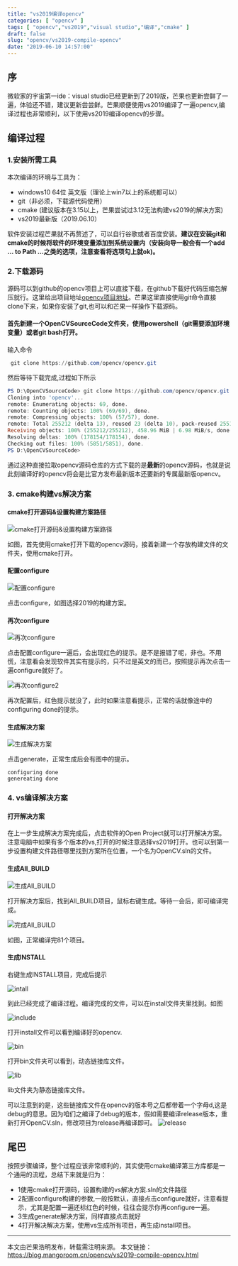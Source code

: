 ```yaml
---
title: "vs2019编译opencv"
categories: [ "opencv" ]
tags: [ "opencv","vs2019","visual studio","编译","cmake" ]
draft: false
slug: "opencv/vs2019-compile-opencv"
date: "2019-06-10 14:57:00"
---
```


## 序

微软家的宇宙第一ide：visual studio已经更新到了2019版，芒果也更新尝鲜了一遍，体验还不错，建议更新尝尝鲜。芒果顺便使用vs2019编译了一遍opencv,编译过程也非常顺利，以下使用vs2019编译opencv的步骤。

## 编译过程

### 1.安装所需工具

本次编译的环境与工具为：

- windows10 64位 英文版（理论上win7以上的系统都可以）
- git（非必须，下载源代码使用）
- cmake (建议版本在3.15以上，芒果尝试过3.12无法构建vs2019的解决方案)
- vs2019最新版（2019.06.10）

软件安装过程芒果就不再赘述了，可以自行谷歌或者百度安装。**建议在安装git和cmake的时候将软件的环境变量添加到系统设置内（安装向导一般会有一个add ... to Path ...之类的选项，注意查看将选项勾上就ok)。**

### 2.下载源码

源码可以到github的opencv项目上可以直接下载，在github下载好代码压缩包解压就行。这里给出项目地址[opencv项目地址](https://github.com/opencv/opencv)。芒果这里直接使用git命令直接clone下来，如果你安装了git,也可以和芒果一样操作下载源码。

#### 首先新建一个OpenCVSourceCode文件夹，使用powershell（git需要添加环境变量）或者git bash打开。
输入命令
```powershell
 git clone https://github.com/opencv/opencv.git
```
然后等待下载完成,过程如下所示
```powershell
PS D:\OpenCVSourceCode> git clone https://github.com/opencv/opencv.git
Cloning into 'opencv'...
remote: Enumerating objects: 69, done.
remote: Counting objects: 100% (69/69), done.
remote: Compressing objects: 100% (57/57), done.
remote: Total 255212 (delta 13), reused 23 (delta 10), pack-reused 255143
Receiving objects: 100% (255212/255212), 458.96 MiB | 6.98 MiB/s, done.
Resolving deltas: 100% (178154/178154), done.
Checking out files: 100% (5851/5851), done.
PS D:\OpenCVSourceCode>
```
通过这种直接拉取opencv源码仓库的方式下载的是**最新**的opencv源码，也就是说此刻编译好的opencv将会是比官方发布最新版本还要新的专属最新版opencv。

### 3. cmake构建vs解决方案

#### cmake打开源码&设置构建方案路径

![cmake打开源码&设置构建方案路径][1]

如图，首先使用cmake打开下载的opencv源码，接着新建一个存放构建文件的文件夹，使用cmake打开。

#### 配置configure

![配置configure][2]

点击configure，如图选择2019的构建方案。

#### 再次configure

![再次configure][3]

点击配置configure一遍后，会出现红色的提示。是不是报错了呢，非也。不用慌，注意看会发现软件其实有提示的，只不过是英文的而已，按照提示再次点击一遍configure就好了。

![再次configure2][4]

再次配置后，红色提示就没了，此时如果注意看提示，正常的话就像途中的configuring done的提示。

#### 生成解决方案

![生成解决方案][5]

点击generate，正常生成后会有图中的提示。

```
configuring done
genereating done
```

### 4. vs编译解决方案

#### 打开解决方案

在上一步生成解决方案完成后，点击软件的Open Project就可以打开解决方案。注意电脑中如果有多个版本的vs,打开的时候注意选择vs2019打开。也可以到第一步设置构建文件路径哪里找到方案所在位置，一个名为OpenCV.sln的文件。

#### 生成All_BUILD

![生成All_BUILD][6]

打开解决方案后，找到All_BUILD项目，鼠标右键生成。等待一会后，即可编译完成。

![完成All_BUILD][7]

如图，正常编译完81个项目。

#### 生成INSTALL

右键生成INSTALL项目，完成后提示

![intall][8]

到此已经完成了编译过程。编译完成的文件，可以在install文件夹里找到。如图

![include][9]

打开install文件可以看到编译好的opencv.

![bin][10]

打开bin文件夹可以看到，动态链接库文件。

![lib][11]

lib文件夹为静态链接库文件。

可以注意到的是，这些链接库文件在opencv的版本号之后都带着一个字母d,这是debug的意思。因为咱们之编译了debug的版本，假如需要编译release版本，重新打开OpenCV.sln，修改项目为release再编译即可。
![release][12]

## 尾巴

按照步骤编译，整个过程应该非常顺利的，其实使用cmake编译第三方库都是一个通用的流程，总结下来就是归为：

- 1使用cmake打开源码，设置构建的vs解决方案.sln的文件路径
- 2配置configure构建的参数,一般按默认，直接点击configure就好，注意看提示，尤其是配置一遍还标红色的时候，往往会提示你再configure一遍。
- 3生成generate解决方案，同样直接点击就好
- 4打开解决解决方案，使用vs生成所有项目，再生成install项目。

---

本文由芒果浩明发布，转载需注明来源。
本文链接：https://blog.mangoroom.cn/opencv/vs2019-compile-opencv.html

  [1]: https://mangoroom.cn/usr/uploads/2019/06/1057683543.png
  [2]: https://mangoroom.cn/usr/uploads/2019/06/1067239098.png
  [3]: https://mangoroom.cn/usr/uploads/2019/06/1028856522.png
  [4]: https://mangoroom.cn/usr/uploads/2019/06/3032143745.png
  [5]: https://mangoroom.cn/usr/uploads/2019/06/4232696097.png
  [6]: https://mangoroom.cn/usr/uploads/2019/06/705670884.png
  [7]: https://mangoroom.cn/usr/uploads/2019/06/4160258746.png
  [8]: https://mangoroom.cn/usr/uploads/2019/06/1242053290.png
  [9]: https://mangoroom.cn/usr/uploads/2019/06/2634851702.png
  [10]: https://mangoroom.cn/usr/uploads/2019/06/4206183721.png
  [11]: https://mangoroom.cn/usr/uploads/2019/06/3989493085.png
  [12]: https://mangoroom.cn/usr/uploads/2019/06/25936061.png
